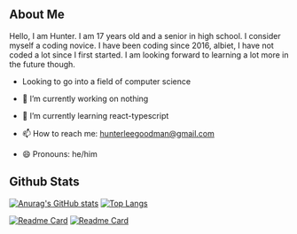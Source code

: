 ## About Me
Hello, I am Hunter. I am 17 years old and a senior in high school. I consider myself a coding novice. I have been coding since 2016, albiet, I have not coded a lot since I first started. I am looking forward to learning a lot more in the future though.

- Looking to go into a field of computer science 

- 🔭 I’m currently working on nothing

- 🌱 I’m currently learning react-typescript

- 📫 How to reach me: hunterleegoodman@gmail.com

- 😄 Pronouns: he/him

## Github Stats

[![Anurag's GitHub stats](https://github-readme-stats.vercel.app/api?username=theticarcher38&theme=synthwave)](https://github.com/anuraghazra/github-readme-stats) [![Top Langs](https://github-readme-stats.vercel.app/api/top-langs/?username=theticarcher38&theme=synthwave)](https://github.com/anuraghazra/github-readme-stats)

[![Readme Card](https://github-readme-stats.vercel.app/api/pin/?username=theticarcher38&theme=synthwave&repo=LawsForPaws)](https://github.com/anuraghazra/github-readme-stats) [![Readme Card](https://github-readme-stats.vercel.app/api/pin/?username=theticarcher38&theme=synthwave&repo=Web_Server)](https://github.com/anuraghazra/github-readme-stats)
